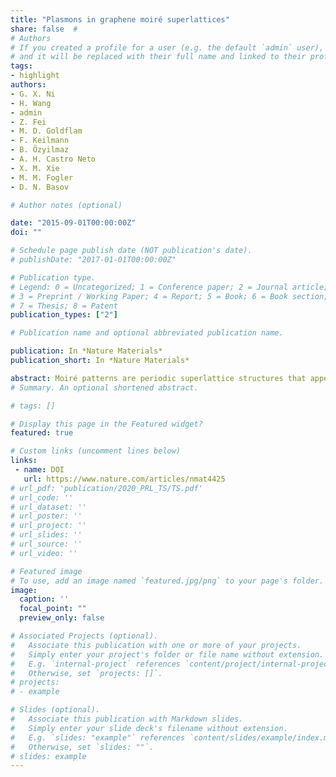 ```yaml
---
title: "Plasmons in graphene moiré superlattices"
share: false  # 
# Authors
# If you created a profile for a user (e.g. the default `admin` user), write the username (folder name) here 
# and it will be replaced with their full name and linked to their profile.
tags: 
- highlight
authors:
- G. X. Ni
- H. Wang
- admin
- Z. Fei
- M. D. Goldflam
- F. Keilmann
- B. Özyilmaz
- A. H. Castro Neto
- X. M. Xie
- M. M. Fogler
- D. N. Basov

# Author notes (optional)

date: "2015-09-01T00:00:00Z"
doi: ""

# Schedule page publish date (NOT publication's date).
# publishDate: "2017-01-01T00:00:00Z"

# Publication type.
# Legend: 0 = Uncategorized; 1 = Conference paper; 2 = Journal article;
# 3 = Preprint / Working Paper; 4 = Report; 5 = Book; 6 = Book section;
# 7 = Thesis; 8 = Patent
publication_types: ["2"]

# Publication name and optional abbreviated publication name.  

publication: In *Nature Materials*
publication_short: In *Nature Materials*

abstract: Moiré patterns are periodic superlattice structures that appear when two crystals with a minor lattice mismatch are superimposed. A prominent recent example is that of monolayer graphene placed on a crystal of hexagonal boron nitride. As a result of the moiré pattern superlattice created by this stacking, the electronic band structure of graphene is radically altered, acquiring satellite sub-Dirac cones at the superlattice zone boundaries. To probe the dynamical response of the moiré graphene, we use infrared (IR) nano-imaging to explore propagation of surface plasmons, collective oscillations of electrons coupled to IR light. We show that interband transitions associated with the superlattice mini-bands in concert with free electrons in the Dirac bands produce two additive contributions to composite IR plasmons in graphene moiré superstructures. This novel form of collective modes is likely to be generic to other forms of moiré-forming superlattices, including van der Waals heterostructures.
# Summary. An optional shortened abstract.

# tags: []

# Display this page in the Featured widget?
featured: true

# Custom links (uncomment lines below)
links:
 - name: DOI
   url: https://www.nature.com/articles/nmat4425
# url_pdf: 'publication/2020_PRL_TS/TS.pdf'
# url_code: ''
# url_dataset: ''
# url_poster: ''
# url_project: ''
# url_slides: ''
# url_source: ''
# url_video: ''

# Featured image
# To use, add an image named `featured.jpg/png` to your page's folder. 
image:
  caption: ''
  focal_point: ""
  preview_only: false

# Associated Projects (optional).
#   Associate this publication with one or more of your projects.
#   Simply enter your project's folder or file name without extension.
#   E.g. `internal-project` references `content/project/internal-project/index.md`.
#   Otherwise, set `projects: []`.
# projects:
# - example

# Slides (optional).
#   Associate this publication with Markdown slides.
#   Simply enter your slide deck's filename without extension.
#   E.g. `slides: "example"` references `content/slides/example/index.md`.
#   Otherwise, set `slides: ""`.
# slides: example
---
```


